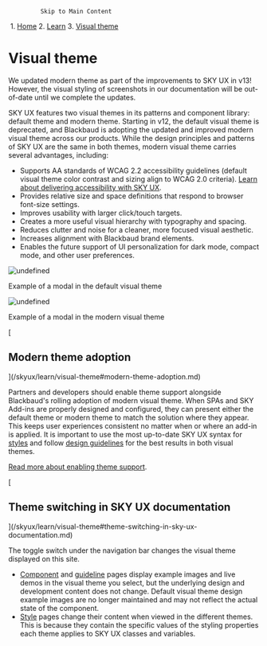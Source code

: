              Skip to Main Content

 1.  [Home](/skyux/)
2.  [Learn](/skyux/learn.md)
3.  [Visual theme](/skyux/learn/visual-theme.md)

Visual theme
============

We updated modern theme as part of the improvements to SKY UX in v13! However, the visual styling of screenshots in our documentation will be out-of-date until we complete the updates.

SKY UX features two visual themes in its patterns and component library: default theme and modern theme. Starting in v12, the default visual theme is deprecated, and Blackbaud is adopting the updated and improved modern visual theme across our products. While the design principles and patterns of SKY UX are the same in both themes, modern visual theme carries several advantages, including:

*   Supports AA standards of WCAG 2.2 accessibility guidelines (default visual theme color contrast and sizing align to WCAG 2.0 criteria). [Learn about delivering accessibility with SKY UX](/skyux/learn/accessibility.md).
*   Provides relative size and space definitions that respond to browser font-size settings.
*   Improves usability with larger click/touch targets.
*   Creates a more useful visual hierarchy with typography and spacing.
*   Reduces clutter and noise for a cleaner, more focused visual aesthetic.
*   Increases alignment with Blackbaud brand elements.
*   Enables the future support of UI personalization for dark mode, compact mode, and other user preferences.

![undefined](https://sky.blackbaudcdn.net/skyuxapps/skyux/assets/img/guidelines/theme/default-modal-example.aa37d1e58a7ea41b39232925adff69bb.png)

Example of a modal in the default visual theme

![undefined](https://sky.blackbaudcdn.net/skyuxapps/skyux/assets/img/guidelines/theme/modern-v13-modal-example.fd3fd3672e1062e663a008e365113a8c.png)

Example of a modal in the modern visual theme

[

Modern theme adoption
---------------------

](/skyux/learn/visual-theme#modern-theme-adoption.md)

Partners and developers should enable theme support alongside Blackbaud's rolling adoption of modern visual theme. When SPAs and SKY Add-ins are properly designed and configured, they can present either the default theme or modern theme to match the solution where they appear. This keeps user experiences consistent no matter when or where an add-in is applied. It is important to use the most up-to-date SKY UX syntax for [styles](/skyux/design/styles.md) and follow [design guidelines](/skyux/design/guidelines.md) for the best results in both visual themes.

[Read more about enabling theme support](/skyux/learn/visual-theme/enable-modern.md).

[

Theme switching in SKY UX documentation
---------------------------------------

](/skyux/learn/visual-theme#theme-switching-in-sky-ux-documentation.md)

The toggle switch under the navigation bar changes the visual theme displayed on this site.

*   [Component](/skyux/components.md) and [guideline](/skyux/design/guidelines.md) pages display example images and live demos in the visual theme you select, but the underlying design and development content does not change. Default visual theme design example images are no longer maintained and may not reflect the actual state of the component.
*   [Style](/skyux/design/styles.md) pages change their content when viewed in the different themes. This is because they contain the specific values of the styling properties each theme applies to SKY UX classes and variables.